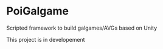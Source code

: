 # PoiGalgame
Scripted framework to build galgames/AVGs based on Unity

This project is in developement
